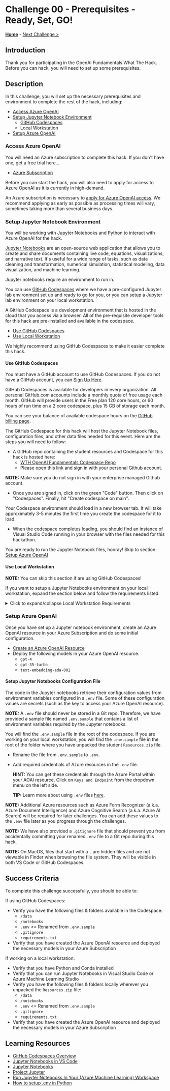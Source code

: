 # Challenge 00 - Prerequisites - Ready, Set, GO!

**[Home](../README.md)** - [Next Challenge >](./Challenge-01.md)

## Introduction

Thank you for participating in the OpenAI Fundamentals What The Hack. Before you can hack, you will need to set up some prerequisites.

## Description
In this challenge, you will set up the necessary prerequisites and environment to complete the rest of the hack, including:
- [Access Azure OpenAI](#access-azure-openai)
- [Setup Jupyter Notebook Environment](#setup-jupyter-notebook-environment)
  - [GitHub Codespaces](#setup-github-codespace)
  - [Local Workstation](#setup-local-workstation)
- [Setup Azure OpenAI](#setup-azure-openai)

### Access Azure OpenAI 

You will need an Azure subscription to complete this hack. If you don't have one, get a free trial here...
- [Azure Subscription](https://azure.microsoft.com/en-us/free/)

Before you can start the hack, you will also need to apply for access to Azure OpenAI as it is currently in high-demand.

An Azure subscription is necessary to [apply for Azure OpenAI access](https://aka.ms/oaiapply). We recommend applying as early as possible as processing times will vary, sometimes taking more than several business days.

### Setup Jupyter Notebook Environment

You will be working with Jupyter Notebooks and Python to interact with Azure OpenAI for the hack.

[Jupyter Notebooks](https://jupyter.org/) are an open-source web application that allows you to create and share documents containing live code, equations, visualizations, and narrative text. It's useful for a wide range of tasks, such as data cleaning and transformation, numerical simulation, statistical modeling, data visualization, and machine learning.

Jupyter notebooks require an environment to run in.

You can use [GitHub Codespaces](https://docs.github.com/en/codespaces/overview) where we have a pre-configured Jupyter lab environment set up and ready to go for you, or you can setup a Jupyter lab environment on your local workstation.

A GitHub Codespace is a development environment that is hosted in the cloud that you access via a browser. All of the pre-requisite developer tools for this hack are pre-installed and available in the codespace.

- [Use GitHub Codespaces](#use-github-codespaces)
- [Use Local Workstation](#use-local-workstation)

We highly recommend using GitHub Codespaces to make it easier complete this hack.

#### Use GitHub Codespaces

You must have a GitHub account to use GitHub Codespaces. If you do not have a GitHub account, you can [Sign Up Here](https://github.com/signup).

GitHub Codespaces is available for developers in every organization. All personal GitHub.com accounts include a monthly quota of free usage each month. GitHub will provide users in the Free plan 120 core hours, or 60 hours of run time on a 2 core codespace, plus 15 GB of storage each month.

You can see your balance of available codespace hours on the [GitHub billing page](https://github.com/settings/billing/summary).

The GitHub Codespace for this hack will host the Jupyter Notebook files, configuration files, and other data files needed for this event. Here are the steps you will need to follow:

- A GitHub repo containing the student resources and Codespace for this hack is hosted here:
  - [WTH OpenAI Fundamentals Codespace Repo](https://aka.ms/wth/openaifundamentals/codespace)
  - Please open this link and sign in with your personal Github account. 

**NOTE:** Make sure you do not sign in with your enterprise managed Github account.

- Once you are signed in, click on the green "Code" button. Then click on "Codespaces". Finally, hit "Create codespace on main".

Your Codespace environment should load in a new browser tab. It will take approximately 3-5 minutes the first time you create the codespace for it to load.

- When the codespace completes loading, you should find an instance of Visual Studio Code running in your browser with the files needed for this hackathon.

You are ready to run the Jupyter Notebook files, hooray! Skip to section: [Setup Azure OpenAI](#setup-azure-openai)

#### Use Local Workstation

**NOTE:** You can skip this section if are using GitHub Codespaces!

If you want to setup a Jupyter Notebooks environment on your local workstation, expand the section below and follow the requirements listed. 

<details>
<summary>Click to expand/collapse Local Workstation Requirements</summary>


To work on your local workstation, please ensure you have the following tools and resources before hacking:

- [Student Resources](#student-resources)
- [Visual Studio Code](#visual-studio-code)
- [Python](#python)
- [Conda Runtime](#conda)
- [Azure CLI (Optional)](#azure-cli-optional)

##### Student Resources

The Jupyter notebooks, starter code, and sample data sources for this hack are available in a Student Resources package.

- [Download and unpack the `Resources.zip`](https://aka.ms/wthopenaifundamentalsresources) package to your local workstation. 

The rest of the challenges will refer to the relative paths inside the `Resources.zip` file where you can find the various resources to complete the challenges.

##### Visual Studio Code

Visual Studio Code is a code editor which you will work with Jupyter notebooks.

- [Install VS Code](https://getvisualstudiocode.com)

##### Python

- [Python Installation](https://www.python.org/downloads), version at least \>= 3.6, the minimum requirement for using OpenAI's GPT-3.5-based models, such as ChatGPT.

##### Conda

- Conda Installation, for project environment management and package management, version \>= conda 4.1.6. Anaconda distribution is a popular Python distribution, while Miniconda is the lightweight version of Anaconda.
  - [Anaconda](https://docs.anaconda.com/anaconda/install) OR [Miniconda](https://docs.conda.io/en/latest/miniconda.html)
- Environment setup:
  - Open Anaconda Prompt or your favourite terminal and verify Python and Conda installations using `python --version` and `conda --version`
  - Create a project environment using Conda - `conda create --name <env_name>`
  - Activate Conda environment - `conda activate <env_name>`
  - Install required libraries and packages, provided in the form of a `requirements.txt` file in the root folder of the `Resources.zip` file. We recommend using pip or Conda in a virtual environment to do so. For example, you can run `pip install -r requirements.txt`
  - Open the project in VS Code using `code .`
  - If you are using Visual Studio Code, make sure you change your Python interpreter (CTRL+SHIFT+P) to select the project/virtual environment that you just created.

For more information, see [Jupyter Notebooks in VS Code](https://code.visualstudio.com/docs/datascience/jupyter-notebooks)

##### Azure CLI (Optional)

While it is not necessary for this hack, you may wish to use the Azure CLI to interact with Azure in addition to the Azure Portal.

- [Install Azure CLI](https://aka.ms/installazurecli)

#### Cloud Environment

There is a *THIRD* way of setting up a Jupyter Notebook environment if you don't want to set it up on your local workstation or use GitHub Codespaces. You can set one up in the cloud with Azure Machine Learning Studio and take advantage of Azure Compute power. 

For more information, see: [Run Jupyter Notebooks in your Workspace](https://learn.microsoft.com/en-us/azure/machine-learning/how-to-run-jupyter-notebooks?view=azureml-api-2)

Once you have an Azure Machine Learning Studio Workspace set up, you can upload the contents of the `/notebooks` folder in your `Resources.zip` file to it. For more information on this, see: [How to create and manage files in your workspace](https://learn.microsoft.com/en-us/azure/machine-learning/how-to-manage-files?view=azureml-api-2)

</details>

### Setup Azure OpenAI

Once you have set up a Jupyter notebook environment, create an Azure OpenAI resource in your Azure Subscription and do some initial configuration.

- [Create an Azure OpenAI Resource](https://learn.microsoft.com/en-us/azure/ai-services/openai/how-to/create-resource?pivots=web-portal) 
- Deploy the following models in your Azure OpenAI resource.
  - `gpt-4`
  - `gpt-35-turbo`
  - `text-embedding-ada-002`

#### Setup Jupyter Notebooks Configuration File

The code in the Jupyter notebooks retrieve their configuration values from environment variables configured in a `.env` file. Some of these configuration values are secrets (such as the key to access your Azure OpenAI resource). 

**NOTE:** A `.env` file should never be stored in a Git repo.  Therefore, we have provided a sample file named `.env.sample` that contains a list of environment variables required by the Jupyter notebooks.

You will find the `.env.sample` file in the root of the codespace. If you are working on your local workstation, you will find the `.env.sample` file in the root of the folder where you have unpacked the student `Resources.zip` file.

- Rename the file from `.env.sample` to `.env`.
- Add required credentials of Azure resources in the `.env` file.  

  **HINT:** You can get these credentials through the Azure Portal within your AOAI resource. Click on `Keys and Endpoint` from the dropdown menu on the left side.
   
  **TIP:** Learn more about using `.env` files [here](https://dev.to/edgar_montano/how-to-setup-env-in-python-4a83#:~:text=How%20to%20setup%20a%20.env%20file%201%201.To,file%20using%20the%20following%20format%3A%20...%20More%20items).
  
**NOTE:** Additional Azure resources such as Azure Form Recognizer (a.k.a. Azure Document Intelligence) and Azure Cognitive Search (a.k.a. Azure AI Search) will be required for later challenges. You can add these values to the `.env` file later as you progress through the challenges.

**NOTE:** We have also provided a `.gitignore` file that should prevent you from accidentally committing your renamed `.env` file to a Git repo during this hack.

**NOTE:** On MacOS, files that start with a `.` are hidden files and are not viewable in Finder when browsing the file system. They will be visible in both VS Code or GitHub Codespaces.

## Success Criteria

To complete this challenge successfully, you should be able to:

If using GitHub Codespaces:

- Verify you have the following files & folders available in the Codespace:
    - `/data`
    - `/notebooks`
    - `.env` <= Renamed from `.env.sample`
    - `.gitignore`
    - `requirements.txt`
- Verify that you have created the Azure OpenAI resource and deployed the necessary models in your Azure Subscription

If working on a local workstation: 

- Verify that you have Python and Conda installed
- Verify that you can run Jupyter Notebooks in Visual Studio Code or Azure Machine Learning Studio
- Verify you have the following files & folders locally wherever you unpacked the `Resources.zip` file:
    - `/data`
    - `/notebooks`
    - `.env` <= Renamed from `.env.sample`
    - `.gitignore`
    - `requirements.txt`
- Verify that you have created the Azure OpenAI resource and deployed the necessary models in your Azure Subscription

## Learning Resources

- [GitHub Codespaces Overview](https://docs.github.com/en/codespaces/overview)
- [Jupyter Notebooks in VS Code](https://code.visualstudio.com/docs/datascience/jupyter-notebooks)
- [Jupyter Notebooks](https://jupyter.org/)
- [Project Jupyter](https://en.wikipedia.org/wiki/Project_Jupyter)
- [Run Jupyter Notebooks In Your (Azure Machine Learning) Workspace](https://learn.microsoft.com/en-us/azure/machine-learning/how-to-run-jupyter-notebooks?view=azureml-api-2)
- [How to setup .env in Python](https://dev.to/edgar_montano/how-to-setup-env-in-python-4a83#:~:text=How%20to%20setup%20a%20.env%20file%201%201.To,file%20using%20the%20following%20format%3A%20...%20More%20items)
